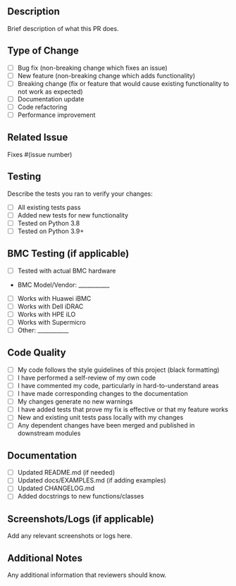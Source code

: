 ## Description
Brief description of what this PR does.

## Type of Change
- [ ] Bug fix (non-breaking change which fixes an issue)
- [ ] New feature (non-breaking change which adds functionality)
- [ ] Breaking change (fix or feature that would cause existing functionality to not work as expected)
- [ ] Documentation update
- [ ] Code refactoring
- [ ] Performance improvement

## Related Issue
Fixes #(issue number)

## Testing
Describe the tests you ran to verify your changes:
- [ ] All existing tests pass
- [ ] Added new tests for new functionality
- [ ] Tested on Python 3.8
- [ ] Tested on Python 3.9+

## BMC Testing (if applicable)
- [ ] Tested with actual BMC hardware
- BMC Model/Vendor: ___________
- [ ] Works with Huawei iBMC
- [ ] Works with Dell iDRAC
- [ ] Works with HPE iLO
- [ ] Works with Supermicro
- [ ] Other: ___________

## Code Quality
- [ ] My code follows the style guidelines of this project (black formatting)
- [ ] I have performed a self-review of my own code
- [ ] I have commented my code, particularly in hard-to-understand areas
- [ ] I have made corresponding changes to the documentation
- [ ] My changes generate no new warnings
- [ ] I have added tests that prove my fix is effective or that my feature works
- [ ] New and existing unit tests pass locally with my changes
- [ ] Any dependent changes have been merged and published in downstream modules

## Documentation
- [ ] Updated README.md (if needed)
- [ ] Updated docs/EXAMPLES.md (if adding examples)
- [ ] Updated CHANGELOG.md
- [ ] Added docstrings to new functions/classes

## Screenshots/Logs (if applicable)
Add any relevant screenshots or logs here.

## Additional Notes
Any additional information that reviewers should know.
